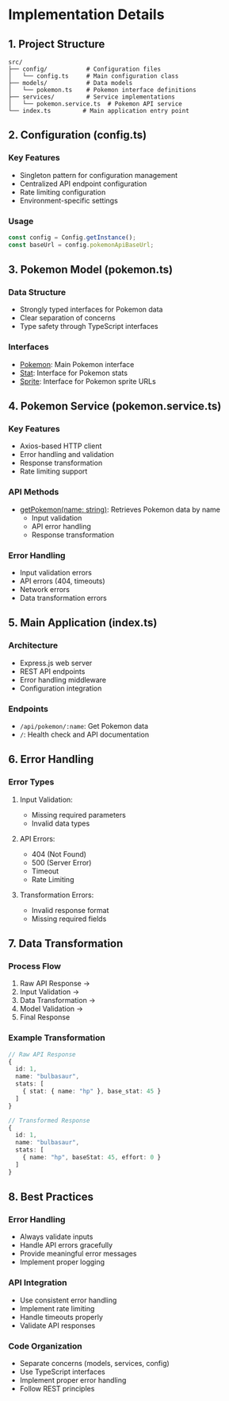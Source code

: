 # Implementation Details

## 1. Project Structure

```
src/
├── config/           # Configuration files
│   └── config.ts     # Main configuration class
├── models/           # Data models
│   └── pokemon.ts    # Pokemon interface definitions
├── services/         # Service implementations
│   └── pokemon.service.ts  # Pokemon API service
└── index.ts         # Main application entry point
```

## 2. Configuration (config.ts)

### Key Features
- Singleton pattern for configuration management
- Centralized API endpoint configuration
- Rate limiting configuration
- Environment-specific settings

### Usage
```typescript
const config = Config.getInstance();
const baseUrl = config.pokemonApiBaseUrl;
```

## 3. Pokemon Model (pokemon.ts)

### Data Structure
- Strongly typed interfaces for Pokemon data
- Clear separation of concerns
- Type safety through TypeScript interfaces

### Interfaces
- [Pokemon](cci:2://file:///home/boeax/CascadeProjects/windsurf-project/src/models/pokemon.ts:17:0-26:1): Main Pokemon interface
- [Stat](cci:2://file:///home/boeax/CascadeProjects/windsurf-project/src/models/pokemon.ts:0:0-4:1): Interface for Pokemon stats
- [Sprite](cci:2://file:///home/boeax/CascadeProjects/windsurf-project/src/models/pokemon.ts:6:0-11:1): Interface for Pokemon sprite URLs

## 4. Pokemon Service (pokemon.service.ts)

### Key Features
- Axios-based HTTP client
- Error handling and validation
- Response transformation
- Rate limiting support

### API Methods
- [getPokemon(name: string)](cci:1://file:///home/boeax/CascadeProjects/windsurf-project/src/services/pokemon.service.ts:17:2-50:3): Retrieves Pokemon data by name
  - Input validation
  - API error handling
  - Response transformation

### Error Handling
- Input validation errors
- API errors (404, timeouts)
- Network errors
- Data transformation errors

## 5. Main Application (index.ts)

### Architecture
- Express.js web server
- REST API endpoints
- Error handling middleware
- Configuration integration

### Endpoints
- `/api/pokemon/:name`: Get Pokemon data
- `/`: Health check and API documentation

## 6. Error Handling

### Error Types
1. Input Validation:
   - Missing required parameters
   - Invalid data types

2. API Errors:
   - 404 (Not Found)
   - 500 (Server Error)
   - Timeout
   - Rate Limiting

3. Transformation Errors:
   - Invalid response format
   - Missing required fields

## 7. Data Transformation

### Process Flow
1. Raw API Response →
2. Input Validation →
3. Data Transformation →
4. Model Validation →
5. Final Response

### Example Transformation
```typescript
// Raw API Response
{
  id: 1,
  name: "bulbasaur",
  stats: [
    { stat: { name: "hp" }, base_stat: 45 }
  ]
}

// Transformed Response
{
  id: 1,
  name: "bulbasaur",
  stats: [
    { name: "hp", baseStat: 45, effort: 0 }
  ]
}
```

## 8. Best Practices

### Error Handling
- Always validate inputs
- Handle API errors gracefully
- Provide meaningful error messages
- Implement proper logging

### API Integration
- Use consistent error handling
- Implement rate limiting
- Handle timeouts properly
- Validate API responses

### Code Organization
- Separate concerns (models, services, config)
- Use TypeScript interfaces
- Implement proper error handling
- Follow REST principles
